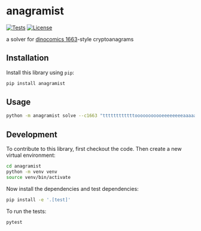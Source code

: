 # anagramist

[![Tests](https://github.com/lonnen/anagramist/actions/workflows/test.yml/badge.svg)](https://github.com/lonnen/anagramist/actions/workflows/test.yml)
[![License](https://img.shields.io/badge/license-Apache%202.0-blue.svg)](https://github.com/lonnen/anagramist/blob/main/LICENSE)

a solver for [dinocomics 1663](https://qwantz.com/index.php?comic=1663)-style cryptoanagrams

## Installation

Install this library using `pip`:
```bash
pip install anagramist
```
## Usage

```bash
python -m anagramist solve --c1663 "ttttttttttttooooooooooeeeeeeeeaaaaaaallllllnnnnnnuuuuuuiiiiisssssdddddhhhhhyyyyyIIrrrfffbbwwkcmvg:,\!\!"
```

## Development

To contribute to this library, first checkout the code. Then create a new virtual environment:
```bash
cd anagramist
python -m venv venv
source venv/bin/activate
```
Now install the dependencies and test dependencies:
```bash
pip install -e '.[test]'
```
To run the tests:
```bash
pytest
```
